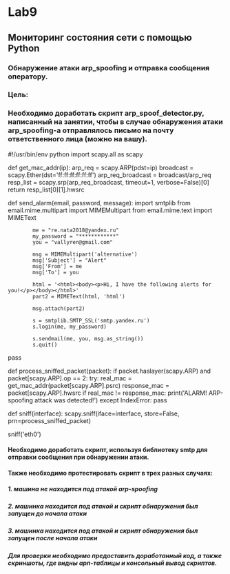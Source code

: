 # Lab9
## Мониторинг состояния сети с помощью Python
### Обнаружение атаки arp_spoofing и отправка сообщения оператору.
### Цель:
### Необходимо доработать скрипт arp_spoof_detector.py, написанный на занятии, чтобы в случае обнаружения атаки arp_spoofing-а отправлялось письмо на почту  ответственного лица (можно на вашу).
#!/usr/bin/env python
import scapy.all as scapy

def get_mac_addr(ip):
    arp_req = scapy.ARP(pdst=ip)
    broadcast = scapy.Ether(dst='ff:ff:ff:ff:ff:ff')
    arp_req_broadcast = broadcast/arp_req
    resp_list = scapy.srp(arp_req_broadcast, timeout=1, verbose=False)[0]
    return resp_list[0][1].hwsrc

def send_alarm(email, password, message):
   import smtplib
            from email.mime.multipart import MIMEMultipart
            from email.mime.text import MIMEText

            me = "re.nata2018@yandex.ru"
            my_password = "************"
            you = "vallyren@gmail.com"

            msg = MIMEMultipart('alternative')
            msg['Subject'] = "Alert"
            msg['From'] = me
            msg['To'] = you

            html = '<html><body><p>Hi, I have the following alerts for you!</p></body></html>'
            part2 = MIMEText(html, 'html')

            msg.attach(part2)

            s = smtplib.SMTP_SSL('smtp.yandex.ru')
            s.login(me, my_password)

            s.sendmail(me, you, msg.as_string())
            s.quit()
   pass

def process_sniffed_packet(packet):
   if packet.haslayer(scapy.ARP) and packet[scapy.ARP].op == 2:
      try:
         real_mac = get_mac_addr(packet[scapy.ARP].psrc)
         response_mac = packet[scapy.ARP].hwsrc
         if real_mac != response_mac:
            print('ALARM! ARP-spoofing attack was detected!')
         except IndexError:
         pass

def sniff(interface):
   scapy.sniff(iface=interface, store=False, prn=process_sniffed_packet)

sniff('eth0')
#### Необходимо доработать скрипт, используя библиотеку smtp для отправки сообщения при обнаружении атаки.
#### Также необходимо протестировать скрипт в трех разных случаях:
##### 1. машина не находится под атакой arp-spoofing
##### 2. машинка находится под атакой и скрипт обнаружения был запущен до начала атаки
##### 3. машинка находится под атакой и скрипт обнаружения был запущен после начала атаки
##### Для проверки необходимо предоставить доработанный код, а также скриншоты, где видны арп-таблицы и консольный вывод скриптов.
